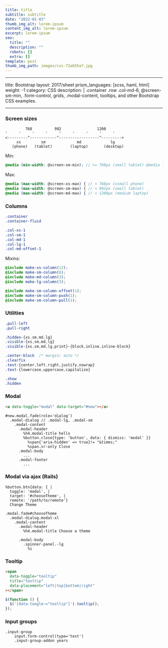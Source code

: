 ```yaml
---
title: title
subtitle: subtitle
date: "2022-01-03"
thumb_img_alt: lorem-ipsum
content_img_alt: lorem-ipsum
excerpt: lorem-ipsum
seo:
  title: ""
  description: ""
  robots: []
  extra: []
template: post
thumb_img_path: images/css-72a655a7.jpg
---
```


---

title: Bootstrap
layout: 2017/sheet
prism_languages: [scss, haml, html]
weight: -1
category: CSS
description: |
.container .row .col-md-6, @screen-sm-min, .form-control, grids, .modal-content, tooltips, and other Bootstrap CSS examples.

---

### Screen sizes

```
         768          992                1200
'     '     '     '     '     '     '     '     '
<---------^------------^------------------^--------->
     xs         sm              md             lg
   (phone)   (tablet)        (laptop)       (desktop)
```

Min:

```scss
@media (min-width: @screen-sm-min); // >= 768px (small tablet) @media (min-width: @screen-md-min) // >= 992px (medium laptop) @media (min-width: @screen-lg-min); // >= 1200px (large desktop)
```

Max:

```scss
@media (max-width: @screen-xs-max) { // < 768px (xsmall phone)
@media (max-width: @screen-sm-max) { // < 992px (small tablet)
@media (max-width: @screen-md-max) { // < 1200px (medium laptop)
```

### Columns

```scss
.container
.container-fluid
```

```scss
.col-xs-1
.col-sm-1
.col-md-1
.col-lg-1
.col-md-offset-1
```

Mixins:

```scss
@include make-xs-column(12);
@include make-sm-column(6);
@include make-md-column(3);
@include make-lg-column(3);
```

```scss
@include make-sm-column-offset(1);
@include make-sm-column-push(1);
@include make-sm-column-pull(1);
```

### Utilities

```scss
.pull-left
.pull-right
```

```scss
.hidden-{xs,sm,md,lg}
.visible-{xs,sm,md,lg}
.visible-{xs,sm,md,lg,print}-{block,inline,inline-block}
```

```scss
.center-block  /* margin: auto */
.clearfix
.text-{center,left,right,justify,nowrap}
.text-{lowercase,uppercase,capitalize}
```

```scss
.show
.hidden
```

### Modal

```html
<a data-toggle="modal" data-target="#new"></a>
```

```haml
#new.modal.fade(role='dialog')
  .modal-dialog // .modal-lg, .modal-sm
    .modal-content
      .modal-header
        %h4.modal-title hello
        %button.close{type: 'button', data: { dismiss: 'modal' }}
          %span{'aria-hidden' => true}!= "&times;"
          %span.sr-only Close
      .modal-body
        ...
      .modal-footer
        ...
```

### Modal via ajax (Rails)

```haml
%button.btn{data: { |
  toggle: 'modal', |
  target: '#chooseTheme', |
  remote: '/path/to/remote'}
  Change Theme
```

```haml
.modal.fade#chooseTheme
  .modal-dialog.modal-xl
    .modal-content
      .modal-header
        %h4.modal-title Choose a theme

      .modal-body
        .spinner-panel.-lg
          %i
```

### Tooltip

```html
<span
  data-toggle="tooltip"
  title="tooltip"
  data-placement="left|top|bottom|right"
></span>
```

```js
$(function () {
  $('[data-toogle~="tooltip"]').tooltip();
});
```

### Input groups

```haml
.input-group
    input.form-control(type='text')
    .input-group-addon years
```

